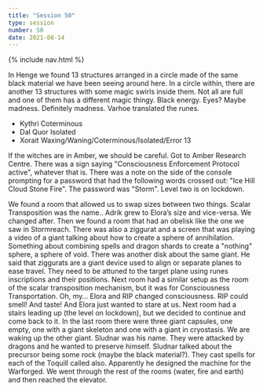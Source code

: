```yaml
---
title: "Session 50"
type: session
number: 50
date: 2021-08-14
---
```


{% include nav.html %}

In Henge we found 13 structures arranged in a circle made of the same black material we have been seeing around here. In a circle within, there are another 13 structures with some magic swirls inside them. Not all are full and one of them has a different magic thingy. Black energy. Eyes? Maybe madness. Definitely madness.
Varhoe translated the runes.
- Kythri Coterminous
- Dal Quor Isolated
- Xorait Waxing/Waning/Coterminous/Isolated/Error 13

If the witches are in Amber, we should be careful.
Got to Amber Research Centre. There was a sign saying "Consciousness Enforcement Protocol active", whatever that is. There was a note on the side of the console prompting for a password that had the following words crossed out: "Ice Hill Cloud Stone Fire". The password was "Storm". Level two is on lockdown.

We found a room that allowed us to swap sizes between two things. Scalar Transposition was the name.. Adrik grew to Elora’s size and vice-versa. We changed after.
Then we found a room that had an obelisk like the one we saw in Stormreach. There was also a ziggurat and a screen that was playing a video of a giant talking about how to create a sphere of annihilation. Something about combining spells and dragon shards to create a "nothing" sphere, a sphere of void.
There was another disk about the same giant. He said that ziggurats are a giant device used to align or separate planes to ease travel. They need to be attuned to the target plane using runes inscriptions and their positions.
Next room had a similar setup as the room of the scalar transposition mechanism, but it was for Consciousness Transportation. Oh, my… Elora and RIP changed consciousness. RIP could smell! And taste! And Elora just wanted to stare at us.
Next room had a stairs leading up (the level on lockdown), but we decided to continue and come back to it.
In the last room there were three giant capsules, one empty, one with a giant skeleton and one with a giant in cryostasis. We are waking up the other giant. Sludnar was his name. They were attacked by dragons and he wanted to preserve himself.
Sludnar talked about the precursor being some rock (maybe the black material?). They cast spells for each of the 
Toquill called also. Apparently he designed the machine for the Warforged.
We went through the rest of the rooms (water, fire and earth) and then reached the elevator.
